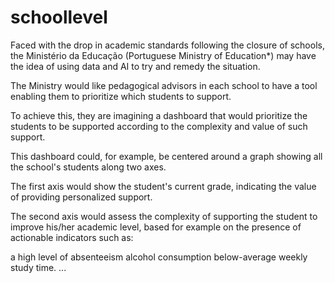 # schoollevel

Faced with the drop in academic standards following the closure of schools, the Ministério da Educação (Portuguese Ministry of Education*) may have the idea of using data and AI to try and remedy the situation.

The Ministry would like pedagogical advisors in each school to have a tool enabling them to prioritize which students to support.

To achieve this, they are imagining a dashboard that would prioritize the students to be supported according to the complexity and value of such support.

This dashboard could, for example, be centered around a graph showing all the school's students along two axes.

The first axis would show the student's current grade, indicating the value of providing personalized support.

The second axis would assess the complexity of supporting the student to improve his/her academic level, based for example on the presence of actionable indicators such as:

a high level of absenteeism
alcohol consumption
below-average weekly study time.
...
